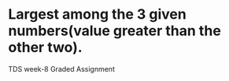 # Largest among the 3 given numbers(value greater than the other two).
TDS week-8 Graded Assignment
